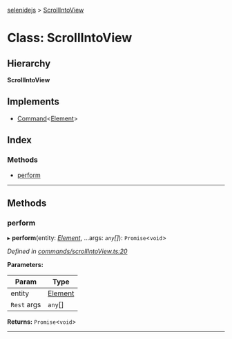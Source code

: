 [selenidejs](../README.md) > [ScrollIntoView](../classes/scrollintoview.md)

# Class: ScrollIntoView

## Hierarchy

**ScrollIntoView**

## Implements

* [Command](../interfaces/command.md)<[Element](element.md)>

## Index

### Methods

* [perform](scrollintoview.md#perform)

---

## Methods

<a id="perform"></a>

###  perform

▸ **perform**(entity: *[Element](element.md)*, ...args: *`any`[]*): `Promise`<`void`>

*Defined in [commands/scrollIntoView.ts:20](https://github.com/KnowledgeExpert/selenidejs/blob/master/lib/commands/scrollIntoView.ts#L20)*

**Parameters:**

| Param | Type |
| ------ | ------ |
| entity | [Element](element.md) |
| `Rest` args | `any`[] |

**Returns:** `Promise`<`void`>

___

